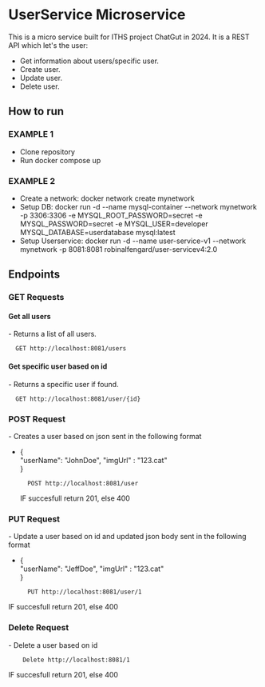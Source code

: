 <h1>UserService Microservice</h1>

This is a micro service built for ITHS project ChatGut in 2024. It is a REST API which let's the user:
- Get information about users/specific user.
- Create user.
- Update user.
- Delete user.

<h2>How to run</h2>
<h3>EXAMPLE 1</h3>

- Clone repository
- Run docker compose up

<h3>EXAMPLE 2</h3> 

- Create a network: docker network create mynetwork    
- Setup DB: docker run -d --name mysql-container --network mynetwork -p 3306:3306 -e MYSQL_ROOT_PASSWORD=secret -e MYSQL_PASSWORD=secret -e MYSQL_USER=developer MYSQL_DATABASE=userdatabase mysql:latest
- Setup Userservice: docker run -d --name user-service-v1 --network mynetwork -p 8081:8081 robinalfengard/user-servicev4:2.0
  

<h2>Endpoints</h2>
<h3>GET Requests</h3>

<h4>Get all users</h4>
    - Returns a list of all users.


    
      GET http://localhost:8081/users

<h4>Get specific user based on id</h4>
    - Returns a specific user if found.


    
      GET http://localhost:8081/user/{id}

<h3>POST Request</h3>
     - Creates a user based on json sent in the following format

* {   
  "userName": "JohnDoe",
  "imgUrl" : "123.cat"  
  }
     
        POST http://localhost:8081/user

  IF succesfull return 201, else 400

<h3>PUT Request</h3>
     - Update a user based on id and updated json body sent in the following format

* {   
  "userName": "JeffDoe",
  "imgUrl" : "123.cat"  
  }
     
        PUT http://localhost:8081/user/1

IF succesfull return 201, else 400
<h3>Delete Request</h3>
     - Delete a user based on id

     
        Delete http://localhost:8081/1
  
IF succesfull return 201, else 400
